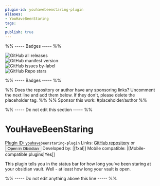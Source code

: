 ```yaml
---
plugin-id: youhavebeenstaring-plugin
aliases:
- YouHaveBeenStaring
tags: 
- 
publish: true
---
```


%% ----- Badges ----- %%

![GitHub all releases](https://img.shields.io/github/downloads/fxal/obsidian-youhavebeenstaring-plugin/total?color=573E7A&logo=github&style=for-the-badge)   
![GitHub manifest version](https://img.shields.io/github/manifest-json/v/fxal/obsidian-youhavebeenstaring-plugin?color=573E7A&logo=github&style=for-the-badge)   
![GitHub issues by-label](https://img.shields.io/github/issues/fxal/obsidian-youhavebeenstaring-plugin/help%20wanted?color=573E7A&logo=github&style=for-the-badge)   
![GitHub Repo stars](https://img.shields.io/github/stars/fxal/obsidian-youhavebeenstaring-plugin?color=573E7A&logo=github&style=for-the-badge)

%% ----- Badges ----- %%

%% Does the repository or author have any sponsoring links? Uncomment the next line and add them below. If they don't, please delete the placeholder tag. %%
%% Sponsor this work: #placeholder/author %%

%% ----- Do not edit this section ----- %%

# YouHaveBeenStaring

Plugin ID: `youhavebeenstaring-plugin`
Links: [GitHub repository](https://github.com/fxal/obsidian-youhavebeenstaring-plugin) or [<button id=HH>Open in Obsidian</button>](obsidian://goto-plugin?id=youhavebeenstaring-plugin)
Developed by: [[fxal]]
Mobile compatible: [[Mobile-compatible plugins|Yes]]

This plugin tells you in the status bar for how long you've been staring at your obsidian vault. Well - at least how long your vault is open.

%% ----- Do not edit anything above this line ----- %% 
